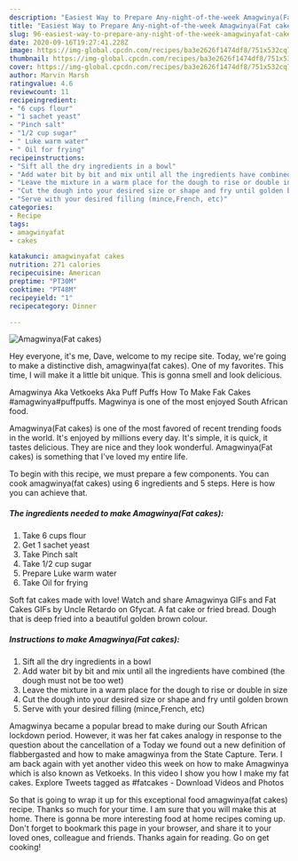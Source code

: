 ```yaml
---
description: "Easiest Way to Prepare Any-night-of-the-week Amagwinya(Fat cakes)"
title: "Easiest Way to Prepare Any-night-of-the-week Amagwinya(Fat cakes)"
slug: 96-easiest-way-to-prepare-any-night-of-the-week-amagwinyafat-cakes
date: 2020-09-16T19:27:41.228Z
image: https://img-global.cpcdn.com/recipes/ba3e2626f1474df8/751x532cq70/amagwinyafat-cakes-recipe-main-photo.jpg
thumbnail: https://img-global.cpcdn.com/recipes/ba3e2626f1474df8/751x532cq70/amagwinyafat-cakes-recipe-main-photo.jpg
cover: https://img-global.cpcdn.com/recipes/ba3e2626f1474df8/751x532cq70/amagwinyafat-cakes-recipe-main-photo.jpg
author: Marvin Marsh
ratingvalue: 4.6
reviewcount: 11
recipeingredient:
- "6 cups flour"
- "1 sachet yeast"
- "Pinch salt"
- "1/2 cup sugar"
- " Luke warm water"
- " Oil for frying"
recipeinstructions:
- "Sift all the dry ingredients in a bowl"
- "Add water bit by bit and mix until all the ingredients have combined (the dough must not be too wet)"
- "Leave the mixture in a warm place for the dough to rise or double in size"
- "Cut the dough into your desired size or shape and fry until golden brown"
- "Serve with your desired filling (mince,French, etc)"
categories:
- Recipe
tags:
- amagwinyafat
- cakes

katakunci: amagwinyafat cakes 
nutrition: 271 calories
recipecuisine: American
preptime: "PT30M"
cooktime: "PT48M"
recipeyield: "1"
recipecategory: Dinner

---
```



![Amagwinya(Fat cakes)](https://img-global.cpcdn.com/recipes/ba3e2626f1474df8/751x532cq70/amagwinyafat-cakes-recipe-main-photo.jpg)

Hey everyone, it's me, Dave, welcome to my recipe site. Today, we're going to make a distinctive dish, amagwinya(fat cakes). One of my favorites. This time, I will make it a little bit unique. This is gonna smell and look delicious.

Amagwinya Aka Vetkoeks Aka Puff Puffs How To Make Fak Cakes #amagwinya#puffpuffs. Magwinya is one of the most enjoyed South African food.

Amagwinya(Fat cakes) is one of the most favored of recent trending foods in the world. It's enjoyed by millions every day. It's simple, it is quick, it tastes delicious. They are nice and they look wonderful. Amagwinya(Fat cakes) is something that I've loved my entire life.


To begin with this recipe, we must prepare a few components. You can cook amagwinya(fat cakes) using 6 ingredients and 5 steps. Here is how you can achieve that.

<!--inarticleads1-->

##### The ingredients needed to make Amagwinya(Fat cakes):

1. Take 6 cups flour
1. Get 1 sachet yeast
1. Take Pinch salt
1. Take 1/2 cup sugar
1. Prepare  Luke warm water
1. Take  Oil for frying


Soft fat cakes made with love! Watch and share Amagwinya GIFs and Fat Cakes GIFs by Uncle Retardo on Gfycat. A fat cake or fried bread. Dough that is deep fried into a beautiful golden brown colour. 

<!--inarticleads2-->

##### Instructions to make Amagwinya(Fat cakes):

1. Sift all the dry ingredients in a bowl
1. Add water bit by bit and mix until all the ingredients have combined (the dough must not be too wet)
1. Leave the mixture in a warm place for the dough to rise or double in size
1. Cut the dough into your desired size or shape and fry until golden brown
1. Serve with your desired filling (mince,French, etc)


Amagwinya became a popular bread to make during our South African lockdown period. However, it was her fat cakes analogy in response to the question about the cancellation of a Today we found out a new definition of flabbergasted and how to make amagwinya from the State Capture. Теги. I am back again with yet another video this week on how to make Amagwinya which is also known as Vetkoeks. In this video I show you how I make my fat cakes. Explore Tweets tagged as #fatcakes - Download Videos and Photos 

So that is going to wrap it up for this exceptional food amagwinya(fat cakes) recipe. Thanks so much for your time. I am sure that you will make this at home. There is gonna be more interesting food at home recipes coming up. Don't forget to bookmark this page in your browser, and share it to your loved ones, colleague and friends. Thanks again for reading. Go on get cooking!
